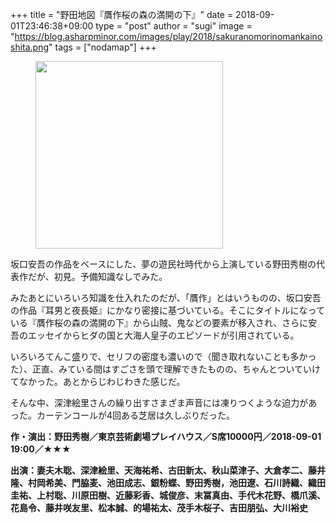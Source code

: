 +++
title = "野田地図『贋作桜の森の満開の下』"
date = 2018-09-01T23:46:38+09:00
type = "post"
author = "sugi"
image = "https://blog.asharpminor.com/images/play/2018/sakuranomorinomankainoshita.png"
tags = ["nodamap"]
+++
<figure class="alignleft"><img src="/images/play/2018/sakuranomorinomankainoshita.png" alt="" style="width: 300px !important;"></figure>

坂口安吾の作品をベースにした、夢の遊民社時代から上演している野田秀樹の代表作だが、初見。予備知識なしでみた。

みたあとにいろいろ知識を仕入れたのだが、「贋作」とはいうものの、坂口安吾の作品『耳男と夜長姫』にかなり密接に基づいている。そこにタイトルになっている『贋作桜の森の満開の下』から山賊、鬼などの要素が移入され、さらに安吾のエッセイからヒダの国と大海人皇子のエピソードが引用されている。

いろいろてんこ盛りで、セリフの密度も濃いので（聞き取れないことも多かった）、正直、みている間はすごさを頭で理解できたものの、ちゃんとついていけてなかった。あとからじわじわきた感じだ。

そんな中、深津絵里さんの繰り出すさまざま声音には凍りつくような迫力があった。カーテンコールが4回ある芝居は久しぶりだった。

**作・演出：野田秀樹／東京芸術劇場プレイハウス／S席10000円／2018-09-01 19:00／★★★**

**出演：妻夫木聡、深津絵里、天海祐希、古田新太、秋山菜津子、大倉孝二、藤井隆、村岡希美、門脇麦、池田成志、銀粉蝶、野田秀樹，池田遼、石川詩織、織田圭祐、上村聡、川原田樹、近藤彩香、城俊彦、末冨真由、手代木花野、橋爪溪、花島令、藤井咲友里、松本誠、的場祐太、茂手木桜子、吉田朋弘、大川裕史**
